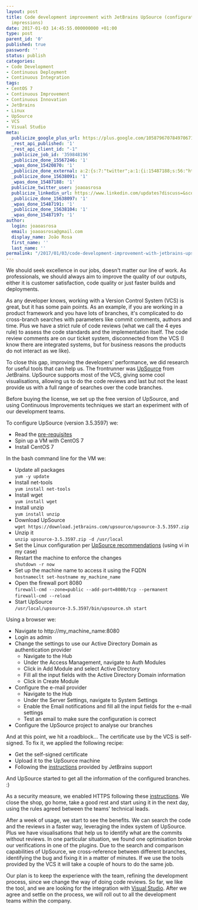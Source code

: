 ```yaml
---
layout: post
title: Code development improvement with JetBrains UpSource (configuration and first
  impressions)
date: 2017-01-03 14:45:55.000000000 +01:00
type: post
parent_id: '0'
published: true
password: ''
status: publish
categories:
- Code Development
- Continuous Deployment
- Continuous Integration
tags:
- CentOS 7
- Continuous Improvement
- Continuous Innovation
- JetBrains
- Linux
- UpSource
- VCS
- Visual Studio
meta:
  publicize_google_plus_url: https://plus.google.com/105879670784970671735/posts/hXtFuYtRYmG
  _rest_api_published: '1'
  _rest_api_client_id: "-1"
  _publicize_job_id: '359848196'
  _publicize_done_15567246: '1'
  _wpas_done_15420870: '1'
  _publicize_done_external: a:2:{s:7:"twitter";a:1:{i:15487188;s:56:"https://twitter.com/joaoasrosa/status/816294538348298240";}s:8:"facebook";a:1:{i:15487197;s:38:"https://facebook.com/10155122486288287";}}
  _publicize_done_15638091: '1'
  _wpas_done_15487188: '1'
  publicize_twitter_user: joaoasrosa
  publicize_linkedin_url: https://www.linkedin.com/updates?discuss=&scope=27794317&stype=M&topic=6222060230943997952&type=U&a=mlMF
  _publicize_done_15638097: '1'
  _wpas_done_15487191: '1'
  _publicize_done_15638104: '1'
  _wpas_done_15487197: '1'
author:
  login: joaoasrosa
  email: joaoasrosa@gmail.com
  display_name: João Rosa
  first_name: ''
  last_name: ''
permalink: "/2017/01/03/code-development-improvement-with-jetbrains-upsource-configuration-and-first-impressions/"
---
```

We should seek excellence in our jobs, doesn't matter our line of work. As professionals, we should always aim to improve the quality of our outputs, either it is customer satisfaction, code quality or just faster builds and deployments.

As any developer knows, working with a Version Control System (VCS) is great, but it has some pain points. As an example, if you are working in a product framework and you have lots of branches, it's complicated to do cross-branch searches with parameters like commit comments, authors and time. Plus we have a strict rule of code reviews (what we call the 4 eyes rule) to assess the code standards and the implementation itself. The code review comments are on our ticket system, disconnected from the VCS (I know there are integrated systems, but for business reasons the products do not interact as we like).

To close this gap, improving the developers' performance, we did research for useful tools that can help us. The frontrunner was [UpSource](https://www.jetbrains.com/upsource/) from JetBrains. UpSource supports most of the VCS, giving some cool visualisations, allowing us to do the code reviews and last but not the least provide us with a full range of searches over the code branches.

Before buying the license, we set up the free version of UpSource, and using Continuous Improvements techniques we start an experiment with of our development teams.

To configure UpSource (version 3.5.3597) we:

*   Read the [pre-requisites](https://www.jetbrains.com/help/upsource/3.5/prerequisites.html)
*   Spin up a VM with CentOS 7
*   Install CentOS 7

In the bash command line for the VM we:

*   Update all packages  
    `yum -y update`
*   Install net-tools  
    `yum install net-tools`
*   Install wget  
    `yum install wget`
*   Install unzip  
    `yum install unzip`
*   Download UpSource  
    `wget https://download.jetbrains.com/upsource/upsource-3.5.3597.zip`
*   Unzip it  
    `unzip upsource-3.5.3597.zip -d /usr/local`
*   Set the Linux configuration per [UpSource recommendations](https://www.jetbrains.com/help/upsource/3.5/things-to-configure-before-starting-upsource.html) (using vi in my case)
*   Restart the machine to enforce the changes  
    `shutdown -r now`
*   Set up the machine name to access it using the FQDN  
    `hostnameclt set-hostname my_machine_name`
*   Open the firewall port 8080  
    `firewall-cmd --zone=public --add-port=8080/tcp --permanent`  
    `firewall-cmd --reload`
*   Start UpSource  
    `/usr/local/upsource-3.5.3597/bin/upsource.sh start`

Using a browser we:

*   Navigate to http://my\_machine\_name:8080
*   Login as admin
*   Change the settings to use our Active Directory Domain as authentication provider
    *   Navigate to the Hub
    *   Under the Access Management, navigate to Auth Modules
    *   Click in Add Module and select Active Directory
    *   Fill all the input fields with the Active Directory Domain information
    *   Click in Create Module
*   Configure the e-mail provider
    *   Navigate to the Hub
    *   Under the Server Settings, navigate to System Settings
    *   Enable the Email notifications and fill all the input fields for the e-mail settings
    *   Test an email to make sure the configuration is correct
*   Configure the UpSource project to analyse our branches

And at this point, we hit a roadblock... The certificate use by the VCS is self-signed. To fix it, we applied the following recipe:

*   Get the self-signed certificate
*   Upload it to the UpSource machine
*   Following the [instructions](https://upsource-support.jetbrains.com/hc/en-us/articles/206545609-Using-a-self-signed-certificate-to-connect-to-a-VCS-server) provided by JetBrains support

And UpSource started to get all the information of the configured branches. :)

As a security measure, we enabled HTTPS following these [instructions](https://www.jetbrains.com/help/upsource/2.0/proxy_configuration.html). We close the shop, go home, take a good rest and start using it in the next day, using the rules agreed between the teams' technical leads.

After a week of usage, we start to see the benefits. We can search the code and the reviews in a faster way, leveraging the index system of UpSource. Plus we have visualisations that help us to identify what are the commits without reviews. In one particular situation, we found one optimisation broke our verifications in one of the plugins. Due to the search and comparison capabilities of UpSource, we cross-reference between different branches, identifying the bug and fixing it in a matter of minutes. If we use the tools provided by the VCS it will take a couple of hours to do the same job.

Our plan is to keep the experience with the team, refining the development process, since we change the way of doing code reviews. So far, we like the tool, and we are looking for the integration with [Visual Studio](https://youtrack.jetbrains.com/issue/UP-4138). After we agree and settle on the process, we will roll out to all the development teams within the company.
